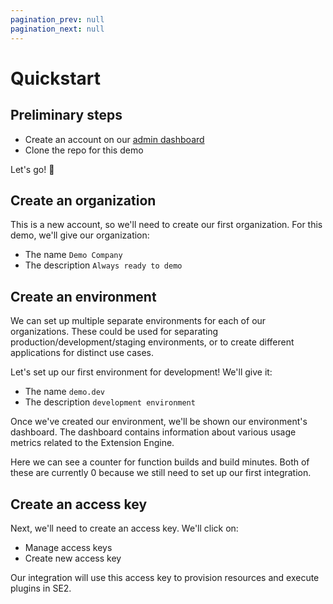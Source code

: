 ```yaml
---
pagination_prev: null
pagination_next: null
---
```


# Quickstart

<!-- TODO: add "click this, then that" sort of scaffolding -->

<!-- TODO: intro bits, including explicit learning objectives like https://docs.netlify.com/get-started/-->

## Preliminary steps

- Create an account on our [admin dashboard](https://suborbital.network)
- Clone the repo for this demo <!-- TODO: add link -->

Let's go! 🚀

## Create an organization

This is a new account, so we'll need to create our first organization. <!-- TODO: define this? --> For this demo, we'll give our organization:

- The name `Demo Company`
- The description `Always ready to demo`

<!-- TODO: add image -->

## Create an environment

We can set up multiple separate environments for each of our organizations. These could be used for separating production/development/staging environments,
or to create different applications for distinct use cases.

Let's set up our first environment for development! We'll give it:

- The name `demo.dev`
- The description `development environment`

Once we've created our environment, we'll be shown our environment's dashboard.
The dashboard contains information about various usage metrics related to the Extension Engine.

Here we can see a counter for function builds and build minutes. Both of these are currently 0 because we still need to set up our first integration.

## Create an access key

Next, we'll need to create an access key. We'll click on:

- Manage access keys
- Create new access key

Our integration will use this access key to provision resources and execute plugins in SE2.

<!--

[Enter name: flaki]
[Enter description: Flaki local development]

[Access key: eyJLZX...]

=> Create

Et voilá, here we are presented with our very first access key

I can copy it using this clipboard button
and make sure to save it for later
as there is no way to show the key after this window is closed

=> Close

In case the access key was lost,
or involved in a security incident,

=> "..."

...there is a context menu here
that can be used to regenerate
or revoke the access key entirely

---

That was the SE2 administration interface,
keep in mind, it's really only the people who are responsible for the SE2 integration
who need access to this interface

Now that we got our access key,
we can move on to integrating SE2 with our application

## Introducing PRO.xyz

For this, we have built a simple demo application

[Show demo app /home page]

PRO.xyz (prock-seez)

PRO.xyz is an imaginary company that operates networking services
Its services can be used to load-balance & cache requests,
as well as protect its customers' servers
from network attacks

Of course this is just a demonstration, so what happens behind the scenes
is that our service generates a
made-up "request log" of inbound HTTP requests
that are being forwarded to upstream hosts.
PRO.xyz' clients are able to view these requests in their dashboard

Most providers have their own logic and algorithms
that detect abuse,
send out alerts
or initiate protective measures.
They may allow for some customizability,
but it's *usually* very limited.

PRO.xyz, on the other hand,
has decided to make it possible *for its users*
to fine-tune protections and alerts
using the Suborbital Extension Engine

Suborbital's plugin system is used here
to give users additional control and flexibility
around deciding how requests are handled.

PRO.xyz lets its users write
potentially quite complex event handling code,
that will be executed on every single request
and may use the request metadata
to aid PRO.xyz' systems in fine-tuning their response

For simplicity's sake
in this demo
we will focus on tagging suspicious requests,
helping the provider improve its protections.

## Implementation

[Show .env file in VSCode]

As the engineers at PRO.xyz
we have already received an environment configuration 
and obtained an access key for this environment

Suborbital provides a full REST API to interact with its Extension Engine,
with wrapper SDK-s available for JavaScript and Go.
The API allows for provisioning accounts, plugin editors,
as well as building, deploying and executing WebAssembly plugins

<!-- [later?] 
SE2 can be implemented as a hosted service integration
using Suborbital's high-performance edge cloud,
deployed on-prem into one's own infrastructure,
or integrated even more tightly into the host application
for those who will not take a compromise on performance or latency.

## API Admin interface

[Open API admin]

This is a small administrative tool I put together using the API,
it showcases the features of integrating SE2 with an application.

First we change the default environment to the one we set up:

[Change text field "Environment" to "demo.dev"]

We will also need the access token configured for this environment

[Copy access key from VSCode to "Environment Access Token" text field]

This access key will be embedded into the application,
it will allow the application to use the Suborbital API
to provision resources

The demo interface confirms the validity of these credentials,
so we can proceed to the next step

## Tenants

Suborbital lets an application's users create
their own secure, sandboxed plugins,
carefully isolated from the core of the system and one another

For this reason we will create a new tenant,
that is a user account with its own plugins inside Suborbital 
Our application will then connect the tenant with
one of its own internally maintained users

[Type "ada" into the Tenant field]

Our environment name ("demo.dev")
and tenant name ("ada") together will form the Identifier,
think of this as a bucket
to hold all of a user's plugins separate from the others

=> Create tenant: demo.dev.ada

Should there be need of further namespacing a tenant's modules,
Suborbital provides a "namespace" feature
For now, we will just leave this on "default"

## Modules

Now that we have access to a tenant, we can use the API to manage modules,
that is, plugins (or extensions) written in a variety of languages,
and compiled to WebAssembly to be safely executed in your
-- or our -- infrastructure

The backend service can be configured to offer
any or all of the supported languages,
shown here

We can also list the existing modules here

=> List modules

...which is going to yield an empty list, as we *just* created this user.

For most Suborbital users,
this functionality will live in your application's administrative interface,
while the module management will most likely be
integrated into your users' dashboard.

So let's not linger,
and see how such a workflow looks like

[Switch to VSCode]

## Demo app architecture

The application architecture itself is nothing out of ordinary,
it's a Node.js app communicating with a simple HTML frontend using Vue.js

[Show running backend]

Our backend, as mentioned,
generates fake "ingest logs" of network requests,
our WebAssembly plugins will receive this request metadata,
and attempt to spot abuse.

We provide many prebuilt components
to make all of this a little easier:
The frontend integrates with the Suborbital Module Editor,
while the backend uses the JS SDK
to interface with the SE2 REST API
and our hosted Edge Dataplane

## Application user journey

[Open login page]

So time to put ourselves in the shoes of Ada,
a PRO.xyz customer who just received access
to Suborbital extensions on PRO.xys' platform

[Type ada as username, any password, hit Enter or click SIGN IN]

After logging in, we see the network requests
as they are received by PRO.xyz' servers,
and eventually forwarded to our upstream servers.

We notice something peculiar, though...

[Look for a request to "/wp-login.php"]
[Use the "pause" button in top-left to pause updating of the logs]

Let me pause the logs here for a moment.

Ada noticed that
there has been some requests to `wp-login.php`

Well, little wonder these were always met with a 404 Not Found response!

Ada's servers run PHP indeed, but none of them are Wordpress sites!
Clearly, someone is trying to find Wordpress vulnerabilities
or exploit weak passwords for Wordpress sites on the internet,
and they also ended up probing Ada's sites.
To say this was "suspicious" would be a gross understatement.

Normally there wouldn't be much Ada could do about this,
but thanks to the custom plugins we may actually turn this ship around.

## The Suborbital Module editor

[Click on JS button]

Suborbital allows users to write custom plugins in their preferred language,
unfortunately PHP is not on the list of supported languages -- yet...
-- so Ada chooses JavaScript, another language she's quite comfortable with.

[Click on JavaScript]

With a click of a button,
Ada opens up the Suborbital Module Editor

[Click server-plus button next to JavaScript icon]

that presents her with an interface
for writing, compiling and deploying plugins

PRO.xyz' integration only supports deploying one plugin per user,
this is all up to the application,
who may choose to allow their users build, deploy and use
any number of plugins in any language,
the sky is the limit.

The editor already comes preloaded with a generic JavaScript template,
but we will use a module I have already prepared to speed things up a bit:

[Switch to wp-login.js in VSCode]

As you can see, the plugin itself
is only a couple lines of code

At the very baseline of it
a plugin receives some input,
processes that input,
and may produce some output

Suborbital allows extra API's (sort of superpowers)
to be exposed to these modules at the operator's discretion.

Here we are including the "log" API
to have our application log any unexpected issues with the input data

[Show the HTTP Client API on the Suborbital Docs page]

There are many more of these APIs,
including things like making HTTP requests,
or connecting to a database.

[Copy code over to the editor]

I'm going to move this code over to the editor,
Then I'm going to hit build
and have our JavaScript source code compiled to 
a deployable WebAssembly module

=> Build

Great, that's done, we get to test it
to see if it does what we expect

We have a text field for specifying the "input" of this test run,
I have a sample input prepared here
that requests the Wordpress login page,
and so it should trigger our module's spidey-senses:

[Copy test input into test data textbox]

=> Run test

And indeed!
Our module returns an array of string "tags",
this is application-specific,
but PRO.xyz will annotate the requests with these tags,
and, like in this case, could use them to fine-tune its algorithms
or abuse-mitigation strategies.

Alright, let's get this deployed

[Deploy]

And now we can head back to our dashboard

[Done]

When I deployed our plugin,
PRO.xyz was notified of this new custom integration for Ada,
and will execute the WebAssembly module for all requests
to make sure requests are properly tagged
and its mitigation strategies tuned.

[Wait for a kinda-sus to pop up]

There we go, we got our first internet troublemaker exposed!

-->
